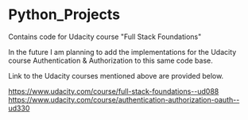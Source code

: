 # Python_Projects
Contains code for Udacity course "Full Stack Foundations"


In the future I am planning to add the implementations for the Udacity course Authentication & Authorization to this same code base.

Link to the Udacity courses mentioned above are provided below.

https://www.udacity.com/course/full-stack-foundations--ud088
https://www.udacity.com/course/authentication-authorization-oauth--ud330
